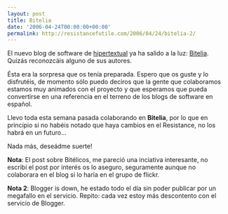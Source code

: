```yaml
---
layout: post
title: Bitelia
date: '2006-04-24T00:00:00+00:00'
permalink: http://resistancefutile.com/2006/04/24/bitelia-2/
---
```

El nuevo blog de software de <a href="http://hipertextual.com">hipertextual</a> ya ha salido a la luz: <a href="http://bitelia.com">Bitelia</a>. Quizás reconozcáis alguno de sus autores.

Ésta era la sorpresa que os tenía preparada. Espero que os guste y lo disfrutéis, de momento sólo puedo deciros que la gente que colaboramos estamos muy animados con el proyecto y que esperamos que pueda convertirse en una referencia en el terreno de los blogs de software en español.

Llevo toda esta semana pasada colaborando en <span style="font-weight:bold;">Bitelia</span>, por lo que en principio si no habéis notado que haya cambios en el Resistance, no los habrá en un futuro...

Nada más, deseádme suerte!

<span style="font-weight:bold;">Nota</span>: El post sobre Bitélicos, me pareció una inciativa interesante, no escribí el post por interés os lo aseguro, seguramente aunque no colaborara en el blog sí lo haría en el grupo de flickr.

<span style="font-weight:bold;">Nota 2</span>: Blogger is down, he estado todo el día sin poder publicar por un megafallo en el servicio. Repito: cada vez estoy más descontento con el servicio de Blogger.
